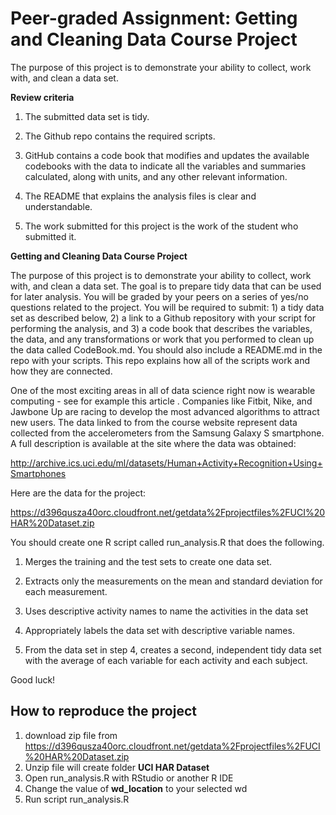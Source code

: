 # Peer-graded Assignment: Getting and Cleaning Data Course Project

The purpose of this project is to demonstrate your ability to collect, work with, and clean a data set.

**Review criteria**

1. The submitted data set is tidy.

2. The Github repo contains the required scripts.

3. GitHub contains a code book that modifies and updates the available codebooks with the data to indicate all the variables and summaries calculated, along with units, and any other relevant information.

4. The README that explains the analysis files is clear and understandable.

5. The work submitted for this project is the work of the student who submitted it.

**Getting and Cleaning Data Course Project**

The purpose of this project is to demonstrate your ability to collect, work with, and clean a data set. The goal is to prepare tidy data that can be used for later analysis. You will be graded by your peers on a series of yes/no questions related to the project. You will be required to submit: 1) a tidy data set as described below, 2) a link to a Github repository with your script for performing the analysis, and 3) a code book that describes the variables, the data, and any transformations or work that you performed to clean up the data called CodeBook.md. You should also include a README.md in the repo with your scripts. This repo explains how all of the scripts work and how they are connected.

One of the most exciting areas in all of data science right now is wearable computing - see for example this article . Companies like Fitbit, Nike, and Jawbone Up are racing to develop the most advanced algorithms to attract new users. The data linked to from the course website represent data collected from the accelerometers from the Samsung Galaxy S smartphone. A full description is available at the site where the data was obtained:

http://archive.ics.uci.edu/ml/datasets/Human+Activity+Recognition+Using+Smartphones

Here are the data for the project:

https://d396qusza40orc.cloudfront.net/getdata%2Fprojectfiles%2FUCI%20HAR%20Dataset.zip

You should create one R script called run_analysis.R that does the following.

1. Merges the training and the test sets to create one data set.

2. Extracts only the measurements on the mean and standard deviation for each measurement.

3. Uses descriptive activity names to name the activities in the data set

4. Appropriately labels the data set with descriptive variable names.

5. From the data set in step 4, creates a second, independent tidy data set with the average of each variable for each activity and each subject.

Good luck!

## How to reproduce the project
1. download zip file from https://d396qusza40orc.cloudfront.net/getdata%2Fprojectfiles%2FUCI%20HAR%20Dataset.zip
2. Unzip file will create folder **UCI HAR Dataset**
3. Open run_analysis.R with RStudio or another R IDE
4. Change the value of **wd_location** to your selected wd
5. Run script run_analysis.R

